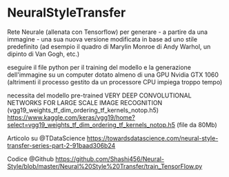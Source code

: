 # NeuralStyleTransfer
Rete Neurale (allenata con Tensorflow) per generare - a partire da una immagine - una sua nuova versione modificata in base ad uno stile predefinito (ad esempio il quadro di Marylin Monroe di Andy Warhol, un dipinto di Van Gogh, etc.)

eseguire il file python per il training del modello e la generazione dell'immagine su un computer dotato almeno di una GPU Nvidia GTX 1060 (altrimenti il processo gestito da un processore CPU impiega troppo tempo)

necessita del modello pre-trained VERY DEEP CONVOLUTIONAL NETWORKS FOR LARGE SCALE IMAGE RECOGNITION (vgg19_weights_tf_dim_ordering_tf_kernels_notop.h5)
https://www.kaggle.com/keras/vgg19/home?select=vgg19_weights_tf_dim_ordering_tf_kernels_notop.h5 (file da 80Mb)

Articolo su @TDataScience
https://towardsdatascience.com/neural-style-transfer-series-part-2-91baad306b24

Codice @Github
https://github.com/Shashi456/Neural-Style/blob/master/Neural%20Style%20Transfer/train_TensorFlow.py
